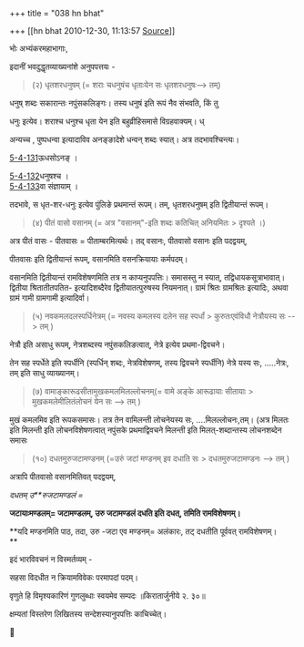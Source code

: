 +++
title = "038 hn bhat"

+++
[[hn bhat	2010-12-30, 11:13:57 [Source](https://groups.google.com/g/samskrita/c/DeBhdtr-xcg)]]



भोः अभ्यंकरमहाभागाः,

  

इदानीं भवदुद्धृतव्याख्यनांशे अनुपपत्तयः -



> (२) धृतशरधनुषम् (= शराः चधनुषंच धृताःयेन सः धृतशरधनुषः--> तम्)  



धनुष् शब्दः सकारान्तः नपुंसकलिङ्गः। तस्य धनुषं इति रूपं नैव संभवति, किं तु

  

धनुः इत्येव। शराश्च धनुश्च धृता येन इति बहुव्रीहिसमासे विग्रहवाक्यम्। ध्

  

अन्यच्च , पुष्पधन्वा इत्यादाविव अनङ्ङादेशे धन्वन् शब्दः स्यात्। अत्र तदभावश्चिन्त्यः।

  

[5-4-131](http://avg-sanskrit.org/kalpeshftp/rd.php?hl=en&query=5-4-131)ऊधसोऽनङ् ।

[5-4-132](http://avg-sanskrit.org/kalpeshftp/rd.php?hl=en&query=5-4-132)धनुषश्च ।  
[](http://avg-sanskrit.org/kalpeshftp/rd.php?hl=en&query=5.4.133)[5-4-133](http://avg-sanskrit.org/kalpeshftp/rd.php?hl=en&query=5-4-133)वा संज्ञायाम् ।

तदभावे, स धृत-शर-धनुः इत्येव पुंलिङे प्रथमान्तं रूपम्। तम्, धृतशरधनुषम् इति द्वितीयान्तं रूपम्।

  

  



> (४) पीतं वासो वसानम् (= अत्र "वसानम्"-इति शब्दः कतिचित् अनियमितः > दृश्यते ।)  

  

अत्र पीतं वासः - पीतवासः = पीताम्बरमित्यर्थः। तद् वसानः, पीतवासो वसानः इति पदद्वयम्,

पीतवासः इति द्वितीयान्तं रूपम्, वसानमिति वसनक्रियायाः कर्मपदम्।

वसानमिति द्वितीयान्तं रामविशेषणमिति तत्र न काप्यनुपपत्तिः। समासस्तु न स्यात्, तद्विधायकसूत्राभावात्। द्वितीया श्रितातीतपतित- इत्यादिशब्दैरेव द्वितीयातत्पुरुषस्य नियमनात्। ग्रामं श्रितः ग्रामश्रितः इत्यादिः, अथवा ग्रामं गामी ग्रामगामी इत्यादिर्वा।



> (५) नवकमलदलस्पर्धिनेत्रम् (= नवस्य कमलस्य दलेन सह स्पर्धां > कुरुतःएवंविधौ नेत्रौयस्य सः --> तम् )  

  

नेत्रौ इति असाधु रूपम्, नेत्रशब्दस्य नपुंसकलिङत्वात्, नेत्रे इत्येव प्रथमा-द्विवचने।

  

तेन सह स्पर्धेते इति स्पर्धीनि (स्पर्धिन् शब्दः, नेत्रविशेषणम्, तस्य द्विवचने स्पर्धीनि) नेत्रे यस्य सः, .....नेत्रः, तम् इति साधु व्याख्यानम्।



> (७) वामाङ्कारूढसीतामुखकमलमिलल्लोचनम्(= वामे अङ्के आरूढायाः सीतायाः > मुखकमलेमीलितंलोचनं येन सः --> तम् )



मुखं कमलमिव इति रूपकसमासः। तत्र तेन वामिलन्ती लोचनेयस्य सः, ....मिलल्लोचनः,तम्। (अत्र मिलतः इति मिलन्ती इति लोचनविशेषणत्वात् नपुंसके प्रथमाद्विवचने मिलन्ती इति मिलत्-शब्दान्तस्य लोचनशब्देन समासः

  

> (१०) दधतमुरुजटामण्डनम् (=उरुं जटां मण्डनम् इव दधाति सः > दधतमुरुजटामण्डनः --> तम् )  

  



अत्रापि पीतवासो वसानमितिवत् पदद्वयम्,

  

*दधतम् उ**रुजटामण्डलं =*

**जटायाःमण्डलम्= जटामण्डलम्, उरु जटामण्डलं दधति इति दधत्, तमिति रामविशेषणम्।**

**यदि मण्डनमिति पाठ, तदा, उरु -जटा एव मण्डनम्= अलंकारः, तट् दधतीति पूर्ववत् रामविशेषणम्।  
**

इदं भारविवचनं न विस्मर्तव्यम् -

  

सहसा विदधीत न क्रियामविवेकः परमापदां पदम्।

वृणुते हि विमृश्यकारिणं गुणलुब्धाः स्वयमेव सम्पदः ॥किरातार्जुनीये २. ३०॥

  

क्षम्यतां विस्तरेण लिखितस्य सन्देशस्यानुपपत्तिः काचिच्चेत्।





